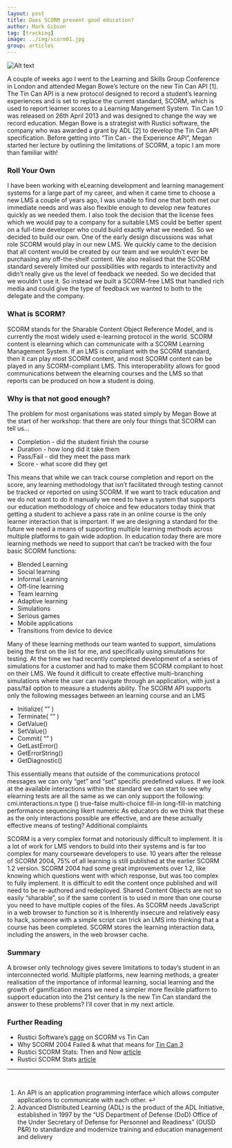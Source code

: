```yaml
---
layout: post
title: Does SCORM prevent good education?
author: Mark Gibson
tag: [tracking]
image: ../img/scorm01.jpg
group: articles
---
```

![Alt text](../../../../img/scorm01.jpg)

A couple of weeks ago I went to the Learning and Skills Group Conference in London and attended Megan Bowe’s lecture on the new Tin Can API [1].
The Tin Can API is a new protocol designed to record a student’s learning experiences and is set to replace the current standard, SCORM, which is used to report learner scores to a Learning Mangement System. Tin Can 1.0 was released on 26th April 2013 and was designed to change the way we record education. Megan Bowe is a strategist with Rustici software, the company who was awarded a grant by ADL [2] to develop the Tin Can API specification.
Before getting into “Tin Can - the Experience API”, Megan started her lecture by outlining the limitations of SCORM, a topic I am more than familiar with!

### Roll Your Own

I have been working with eLearning development and learning management systems for a large part of my career, and when it came time to choose a new LMS a couple of years ago, I was unable to find one that both met our immediate needs and was also flexible enough to develop new features quickly as we needed them. I also took the decision that the license fees which we would pay to a company for a suitable LMS could be better spent on a full-time developer who could build exactly what we needed.
So we decided to build our own.
One of the early design discussions was what role SCORM would play in our new LMS. We quickly came to the decision that all content would be created by our team and we wouldn’t ever be purchasing any off-the-shelf content. We also realised that the SCORM standard severely limited our possibilities with regards to interactivity and didn’t really give us the level of feedback we needed.
So we decided that we wouldn’t use it. So instead we built a SCORM-free LMS that handled rich media and could give the type of feedback we wanted to both to the delegate and the company.

### What is SCORM?

SCORM stands for the Sharable Content Object Reference Model, and is currently the most widely used e-learning protocol in the world. SCORM content is elearning which can communicate with a SCORM Learning Management System.
If an LMS is compliant with the SCORM standard, then it can play most SCORM content, and most SCORM content can be played in any SCORM-compliant LMS. This interoperability allows for good communications between the elearning courses and the LMS so that reports can be produced on how a student is doing.

### Why is that not good enough?

The problem for most organisations was stated simply by Megan Bowe at the start of her workshop: that there are only four things that SCORM can tell us…

* Completion - did the student finish the course
* Duration - how long did it take them
* Pass/Fail - did they meet the pass mark
* Score - what score did they get

This means that while we can track course completion and report on the score, any learning methodology that isn’t facilitated through testing cannot be tracked or reported on using SCORM. If we want to track education and we do not want to do it manually we need to have a system that supports our education methodology of choice and few educators today think that getting a student to achieve a pass rate in an online course is the only learner interaction that is important. If we are designing a standard for the future we need a means of supporting multiple learning methods across multiple platforms to gain wide adoption.
In education today there are more learning methods we need to support that can’t be tracked with the four basic SCORM functions:

* Blended Learning
* Social learning
* Informal Learning
* Off-line learning
* Team learning
* Adaptive learning
* Simulations
* Serious games
* Mobile applications
* Transitions from device to device

Many of these learning methods our team wanted to support, simulations being the first on the list for me, and specifically using simulations for testing. At the time we had recently completed development of a series of simulations for a customer and had to make them SCORM compliant to host on their LMS. We found it difficult to create effective multi-branching simulations where the user can navigate through an application, with just a pass/fail option to measure a students ability.
The SCORM API supports only the following messages between an learning course and an LMS

* Initialize( “” )
* Terminate( “” )
* GetValue()
* SetValue()
* Commit( “” )
* GetLastError()
* GetErrorString()
* GetDiagnostic()

This essentially means that outside of the communications protocol messages we can only “get” and “set” specific predefined values.
If we look at the available interactions within the standard we can start to see why elearning tests are all the same as we can only support the following:
cmi.interactions.n.type ()
true-false
multi-choice
fill-in
long-fill-in
matching
performance
sequencing
likert
numeric
As educators do we think that these as the only interactions possible are effective, and are these actually effective means of testing?
Additional complaints

SCORM is a very complex format and notoriously difficult to implement. It is a lot of work for LMS vendors to build into their systems and is far too complex for many courseware developers to use. 10 years after the release of SCORM 2004, 75% of all learning is still published at the earlier SCORM 1.2 version. SCORM 2004 had some great improvements over 1.2, like knowing which questions went with which response, but was too complex to fully implement.
It is  difficult to edit the content once published and will need to be re-authored and redeployed.
Shared Content Objects are not so easily “sharable”, so if the same content is to used in more than one course you need to have multiple copies of the files.
As SCORM needs JavaScript in a web browser to function so it is Inherently insecure and relatively easy to hack, someone with a simple script can trick an LMS into thinking that a course has been completed.
SCORM stores the learning interaction data, including the answers, in the web browser cache.

### Summary

A browser only technology gives severe limitations to today’s student in an interconnected world. Multiple platforms, new learning methods, a greater realisation of the importance of informal learning, social learning and the growth of gamification means we need a simpler more flexible platform to support education into the 21st century
Is the new Tin Can standard the answer to these problems? I’ll cover that in my next article.

### Further Reading

* Rustici Software’s [page](http://tincanapi.com/scorm-vs-the-tin-can-api/) on SCORM vs Tin Can
* Why SCORM 2004 Failed & what that means for [Tin Can 3](http://www.efrontlearning.net/blog/2013/04/why-scorm-2004-failed-what-that-means-for-tin-can.html)
* Rustici SCORM Stats: Then and Now [article](http://scorm.com/blog/2011/08/scorm-stats-then-and-now/)
* Rustici SCORM Stats [article](http://scorm.com/scorm-stats/)

---
<div class="post-meta">
<br />
<ol>
<li>An API is an application programming interface which allows computer applications to communicate with each other.  ↩</li>
<li>Advanced Distributed Learning (ADL) is the product of the ADL Initiative, established in 1997 by the “US Department of Defense (DoD) Office of the Under Secretary of Defense for Personnel and Readiness” (OUSD P&R) to standardize and modernize training and education management and delivery</li>
</div>